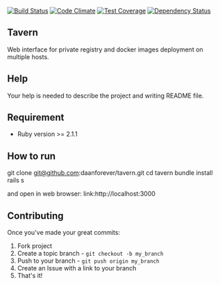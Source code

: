 [![Build Status](https://travis-ci.org/daanforever/tavern.svg?branch=master)](https://travis-ci.org/daanforever/tavern)
[![Code Climate](https://codeclimate.com/github/daanforever/tavern/badges/gpa.svg)](https://codeclimate.com/github/daanforever/tavern)
[![Test Coverage](https://codeclimate.com/github/daanforever/tavern/badges/coverage.svg)](https://codeclimate.com/github/daanforever/tavern)
[![Dependency Status](https://gemnasium.com/daanforever/tavern.svg)](https://gemnasium.com/daanforever/tavern)

## Tavern
Web interface for private registry and docker images deployment on multiple hosts.

## Help
Your help is needed to describe the project and writing README file.

## Requirement

* Ruby version >= 2.1.1

## How to run

 git clone git@github.com:daanforever/tavern.git 
 cd tavern
 bundle install
 rails s

and open in web browser: link:http://localhost:3000

## Contributing

Once you've made your great commits:

1. Fork project
2. Create a topic branch - `git checkout -b my_branch`
3. Push to your branch - `git push origin my_branch`
4. Create an Issue with a link to your branch
5. That's it!

